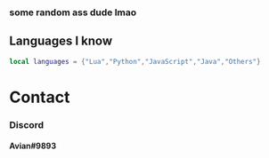<title>Hi, I'm Avian!</title>
<h3 align="left">some random ass dude lmao</h3>

## Languages I know 
```lua
local languages = {"Lua","Python","JavaScript","Java","Others"}
```
<h1 align="left">Contact</h1>
<h3 align="left">Discord</h3>

<h4 align="left">Avian#9893</h4>

